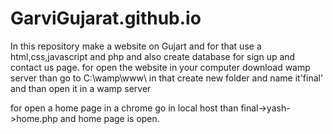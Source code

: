 # GarviGujarat.github.io
In this repository make a website on Gujart and for that use a html,css,javascript and php and also create database for sign up and contact us page.
for open the website in your computer download wamp server than go to C:\wamp\www\ in that create new folder and name it'final' and than open it 
in a wamp server

for open a home page in a chrome go in local host than final->yash->home.php and home page is open.
